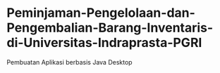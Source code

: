 # Peminjaman-Pengelolaan-dan-Pengembalian-Barang-Inventaris-di-Universitas-Indraprasta-PGRI
Pembuatan Aplikasi berbasis Java Desktop
